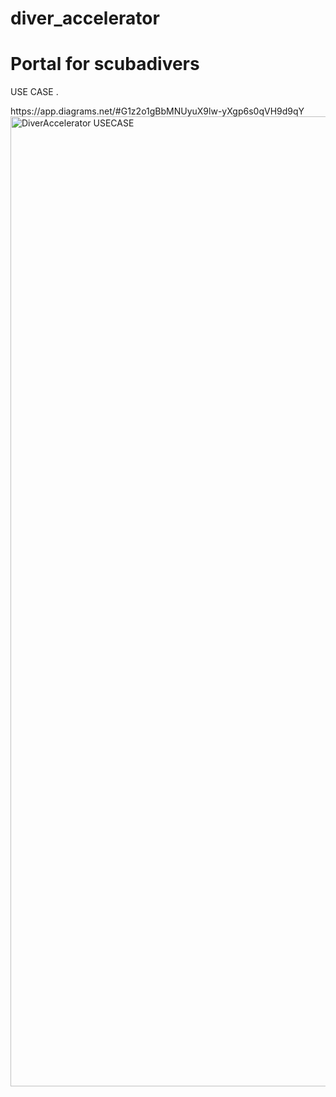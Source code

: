 # diver_accelerator



  

<!DOCTYPE html>
<html>
<head>

</head>
<body>

<h1>Portal for scubadivers</h1>
<p>USE CASE .</p>
  https://app.diagrams.net/#G1z2o1gBbMNUyuX9lw-yXgp6s0qVH9d9qY
<img width="1552" alt="DiverAccelerator USECASE" src="https://user-images.githubusercontent.com/22616289/216060266-0dfa9f0d-70ac-41d7-a090-c980d1e1b195.png">
</body>
</html>
